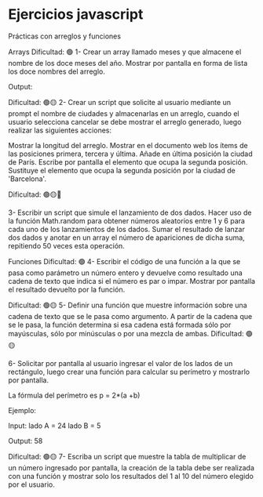 # Ejercicios javascript

Prácticas con arreglos y funciones


Arrays
Dificultad:  🟢
1- Crear un array llamado meses y que almacene el nombre de los doce meses del año. Mostrar por pantalla en forma de lista los doce nombres del arreglo.

Output:

Dificultad:  🟢🟡
2-  Crear un script que solicite al usuario mediante un prompt el nombre de ciudades y almacenarlas en un arreglo, cuando el usuario selecciona cancelar se debe mostrar el arreglo generado, luego realizar las siguientes acciones:

Mostrar la longitud del arreglo.
Mostrar en el documento web los ítems de las posiciones primera, tercera y última.
Añade en última posición la ciudad de París.
Escribe por pantalla el elemento que ocupa la segunda posición.
Sustituye el elemento que ocupa la segunda posición por la ciudad de 'Barcelona'.

Dificultad:  🟢🟡🔴

3- Escribir un script que simule el lanzamiento de dos dados. Hacer uso de la función Math.random para obtener números aleatorios entre 1 y 6 para cada uno de los lanzamientos de los dados. Sumar el resultado de lanzar dos dados y anotar en un array el número de apariciones de dicha suma, repitiendo 50 veces esta operación.


Funciones
Dificultad:  🟢
4- Escribir el código de una función a la que se pasa como parámetro un número entero y devuelve como resultado una cadena de texto que indica si el número es par o impar. Mostrar por pantalla el resultado devuelto por la función.

Dificultad:  🟢🟡
5- Definir una función que muestre información sobre una cadena de texto que se le pasa como argumento. A partir de la cadena que se le pasa, la función determina si esa cadena está formada sólo por mayúsculas, sólo por minúsculas o por una mezcla de ambas.
Dificultad:  🟢🟡

6- Solicitar por pantalla al usuario ingresar el valor de los lados de un rectángulo, luego crear una función para calcular su perímetro y mostrarlo por pantalla.

La fórmula del perímetro  es p = 2*(a +b)

Ejemplo:

Input:
lado A = 24
lado B = 5

Output: 58

Dificultad:  🟢🟡
7- Escriba un script que muestre la tabla de multiplicar de un número ingresado por pantalla, la creación de la tabla debe ser realizada con una función y mostrar solo los resultados del 1 al 10 del número elegido por el usuario.
